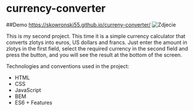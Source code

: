 # currency-converter

##Demo
https://skowronski55.github.io/curreny-converter/
<img src="https://i.postimg.cc/ZKL6YYYC/Animationfirstpage-Kalkulator.gif" alt="Zdjecie">


This is my second project. This time it is a simple currency calculator that converts zlotys into euros, US dollars and francs.
Just enter the amount in zlotys in the first field, select the required currency in the second field and press the button, and you will see the result at the bottom of the screen.

Technologies and conventions used in the project:
- HTML
- CSS
- JavaScript
- BEM
- ES6 + Features
